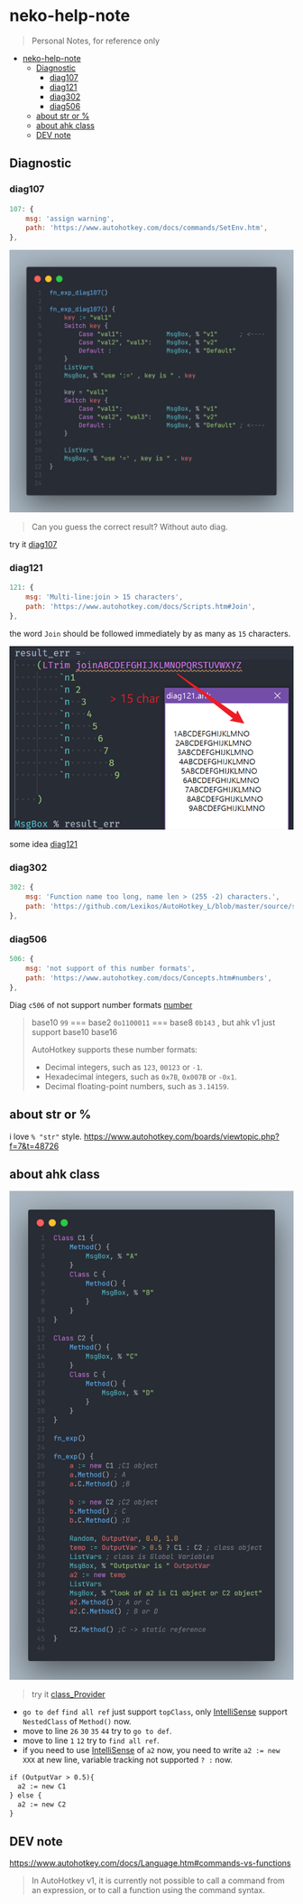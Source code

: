 # neko-help-note

> Personal Notes, for reference only

- [neko-help-note](#neko-help-note)
  - [Diagnostic](#diagnostic)
    - [diag107](#diag107)
    - [diag121](#diag121)
    - [diag302](#diag302)
    - [diag506](#diag506)
  - [about str or %](#about-str-or-)
  - [about ahk class](#about-ahk-class)
  - [DEV note](#dev-note)

## Diagnostic

### diag107

```js
107: {
    msg: 'assign warning',
    path: 'https://www.autohotkey.com/docs/commands/SetEnv.htm',
},
```

![diag107](./img/diag107.png)

> Can you guess the correct result? Without auto diag.

try it [diag107](./ahk/diag107.ahk)

### diag121

```js
121: {
    msg: 'Multi-line:join > 15 characters',
    path: 'https://www.autohotkey.com/docs/Scripts.htm#Join',
},
```

the word `Join` should be followed immediately by as many as `15` characters.

![diag121](./img/diag121.png)

some idea [diag121](./ahk/diag121.ahk)

### diag302

```js
302: {
    msg: 'Function name too long, name len > (255 -2) characters.',
    path: 'https://github.com/Lexikos/AutoHotkey_L/blob/master/source/script.cpp#L8744',
},
```

### diag506

```js
506: {
    msg: 'not support of this number formats',
    path: 'https://www.autohotkey.com/docs/Concepts.htm#numbers',
},
```

Diag `c506` of not support number formats [number](https://www.autohotkey.com/docs/Concepts.htm#numbers)

> base10 `99` === base2 `0o1100011` === base8 `0b143` , but ahk v1 just support base10 base16
>
> AutoHotkey supports these number formats:
>
> - Decimal integers, such as `123`, `00123` or `-1`.
> - Hexadecimal integers, such as `0x7B`, `0x007B` or `-0x1`.
> - Decimal floating-point numbers, such as `3.14159`.

## about str or %

i love `% "str"` style.
<https://www.autohotkey.com/boards/viewtopic.php?f=7&t=48726>

## about ahk class

![class_Provider](./img/class_Provider.png)

> try it [class_Provider](./ahk/class_Provider.ahk)

- `go to def` `find all ref` just support `topClass`, only [IntelliSense](https://github.com/CoffeeChaton/vscode-autohotkey-NekoHelp#4-completion-of-class) support `NestedClass` of `Method()` now.
- move to line `26` `30` `35` `44` try to `go to def`.
- move to line `1` `12` try to `find all ref`.
- if you need to use [IntelliSense](https://github.com/CoffeeChaton/vscode-autohotkey-NekoHelp#4-completion-of-class) of `a2` now, you need to write `a2 := new XXX` at new line, variable tracking not supported `? :` now.

```ahk
if (OutputVar > 0.5){
  a2 := new C1
} else {
  a2 := new C2
}
```

## DEV note

<https://www.autohotkey.com/docs/Language.htm#commands-vs-functions>

> In AutoHotkey v1, it is currently not possible to call a command from an expression, or to call a function using the command syntax.
